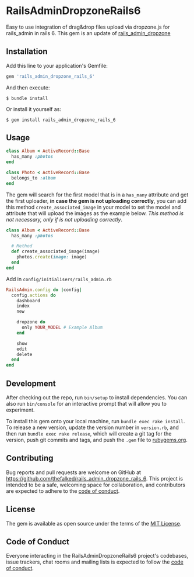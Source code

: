 # RailsAdminDropzoneRails6

Easy to use integration of drag&drop files upload via dropzone.js for rails_admin in rails 6. This gem is an update of [rails_admin_dropzone](https://github.com/luizpicolo/rails_admin_dropzone)

## Installation

Add this line to your application's Gemfile:

```ruby
gem 'rails_admin_dropzone_rails_6'
```

And then execute:

    $ bundle install

Or install it yourself as:

    $ gem install rails_admin_dropzone_rails_6

## Usage

```ruby
class Album < ActiveRecord::Base
  has_many :photos
end

class Photo < ActiveRecord::Base
  belongs_to :album
end
```

The gem will search for the first model that is in a `has_many` attribute and get the first uploader, **in case the gem is not uploading correctly**, you can add this method `create_associated_image` in your model to set the model and attribute that will upload the images as the example below. *This method is not necessary, only if is not uploading correctly*.

```ruby
class Album < ActiveRecord::Base
  has_many :photos

  # Method
  def create_associated_image(image)
    photos.create(image: image)
  end
end
```

Add in `config/initialisers/rails_admin.rb`

```ruby
RailsAdmin.config do |config|
  config.actions do
    dashboard
    index
    new

    dropzone do
      only YOUR_MODEL # Example Album
    end

    show
    edit
    delete
  end
end
```

## Development

After checking out the repo, run `bin/setup` to install dependencies. You can also run `bin/console` for an interactive prompt that will allow you to experiment.

To install this gem onto your local machine, run `bundle exec rake install`. To release a new version, update the version number in `version.rb`, and then run `bundle exec rake release`, which will create a git tag for the version, push git commits and tags, and push the `.gem` file to [rubygems.org](https://rubygems.org).

## Contributing

Bug reports and pull requests are welcome on GitHub at https://github.com/thefalked/rails_admin_dropzone_rails_6. This project is intended to be a safe, welcoming space for collaboration, and contributors are expected to adhere to the [code of conduct](https://github.com/thefalked/rails_admin_dropzone_rails_6/blob/master/CODE_OF_CONDUCT.md).


## License

The gem is available as open source under the terms of the [MIT License](https://opensource.org/licenses/MIT).

## Code of Conduct

Everyone interacting in the RailsAdminDropzoneRails6 project's codebases, issue trackers, chat rooms and mailing lists is expected to follow the [code of conduct](https://github.com/thefalked/rails_admin_dropzone_rails_6/blob/master/CODE_OF_CONDUCT.md).
